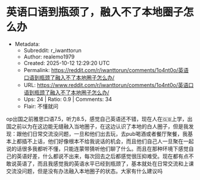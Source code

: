 # 英语口语到瓶颈了，融入不了本地圈子怎么办

- Metadata:
  - Subreddit: r_iwanttorun
  - Author: realemo1979
  - Created: 2025-10-12 12:29:20 UTC
  - Permalink: https://reddit.com/r/iwanttorun/comments/1o4nt0o/英语口语到瓶颈了融入不了本地圈子怎么办/
  - URL: https://www.reddit.com/r/iwanttorun/comments/1o4nt0o/英语口语到瓶颈了融入不了本地圈子怎么办/
  - Ups: 24 | Ratio: 0.9 | Comments: 34
  - Flair: 不懂就问


op出国之前雅思口语7.5，听力8.5，感觉自己英语还不错，现在人在🇬🇧上学，出国之前以为在这边能无缝融入当地圈子，在这边认识了本地的白人圈子，但是我发现：跟他们日常交流没问题，一旦和他们出去玩，去pub喝酒或者餐厅聚餐，我基本上都插不上话，他们好像根本不给我说话的机会，而且他们自己人一旦聚在一起说的话很多我都听不懂，只能连蒙带猜听他们聊了什么。而且在那种环境下感觉自己的英语好差，什么都说不出来，每次回去之后都感觉很压抑难受。现在都有点不敢说英语了，而且我感觉我的英语水平已经到瓶颈了，基本就处在日常交流和上课交流没问题，但是没有办法融入本地圈子的状态。大家有什么建议吗

